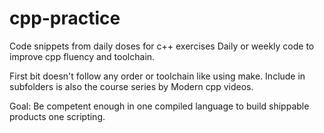 # cpp-practice

Code snippets from daily doses for c++ exercises
Daily or weekly code to improve cpp fluency and toolchain.

First bit doesn't follow any order or toolchain like using make.
Include in subfolders is also the course series by Modern cpp videos.

Goal: Be competent enough in one compiled language to build shippable products
one scripting.
